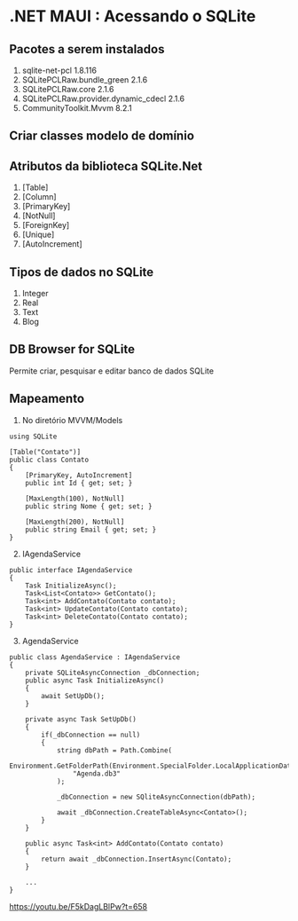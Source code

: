# .NET MAUI :  Acessando o SQLite

## Pacotes a serem instalados

1. sqlite-net-pcl						1.8.116
2. SQLitePCLRaw.bundle_green			2.1.6
3. SQLitePCLRaw.core					2.1.6
4. SQLitePCLRaw.provider.dynamic_cdecl	2.1.6
5. CommunityToolkit.Mvvm				8.2.1

## Criar classes modelo de domínio

## Atributos da biblioteca SQLite.Net

1. [Table]
2. [Column]
3. [PrimaryKey]
4. [NotNull]
5. [ForeignKey]
6. [Unique]
7. [AutoIncrement]

## Tipos de dados no SQLite

1. Integer
2. Real
3. Text
4. Blog	

## DB Browser for SQLite

Permite criar, pesquisar e editar banco de dados SQLite

## Mapeamento

1. No diretório MVVM/Models

```
using SQLite

[Table("Contato")]
public class Contato
{
	[PrimaryKey, AutoIncrement]
	public int Id { get; set; }

	[MaxLength(100), NotNull]
	public string Nome { get; set; }

	[MaxLength(200), NotNull]
	public string Email { get; set; }
}
```

2. IAgendaService

```
public interface IAgendaService
{
	Task InitializeAsync();
	Task<List<Contato>> GetContato();
	Task<int> AddContato(Contato contato);
	Task<int> UpdateContato(Contato contato);
	Task<int> DeleteContato(Contato contato);
}
```


3. AgendaService

```
public class AgendaService : IAgendaService
{
	private SQLiteAsyncConnection _dbConnection;
	public async Task InitializeAsync()
	{
		await SetUpDb();
	}

	private async Task SetUpDb()
	{
		if(_dbConnection == null)
		{
			string dbPath = Path.Combine(
				Environment.GetFolderPath(Environment.SpecialFolder.LocalApplicationData),
				"Agenda.db3"
			);

			_dbConnection = new SQliteAsyncConnection(dbPath);

			await _dbConnection.CreateTableAsync<Contato>();
		}
	}

	public async Task<int> AddContato(Contato contato)
	{
		return await _dbConnection.InsertAsync(Contato);
	}	

	... 
}
```

https://youtu.be/F5kDagLBlPw?t=658